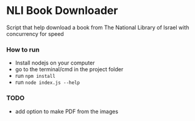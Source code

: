 # NLI Book Downloader 

Script that help download a book from The National Library of Israel with concurrency for speed

### How to run
* Install nodejs on your computer
* go to the terminal/cmd in the project folder
* run `npm install`
* run `node index.js --help`

### TODO
* add option to make PDF from the images